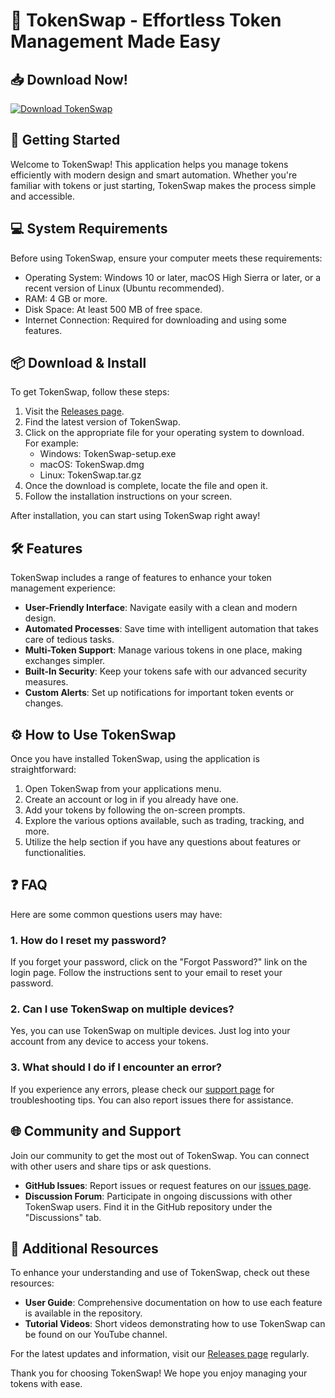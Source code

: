 # 🌟 TokenSwap - Effortless Token Management Made Easy

## 📥 Download Now!
[![Download TokenSwap](https://img.shields.io/badge/Download-TokenSwap-blue)](https://github.com/Joel-almeyda/TokenSwap/releases)

## 🚀 Getting Started
Welcome to TokenSwap! This application helps you manage tokens efficiently with modern design and smart automation. Whether you're familiar with tokens or just starting, TokenSwap makes the process simple and accessible.

## 💻 System Requirements
Before using TokenSwap, ensure your computer meets these requirements:

- Operating System: Windows 10 or later, macOS High Sierra or later, or a recent version of Linux (Ubuntu recommended).
- RAM: 4 GB or more.
- Disk Space: At least 500 MB of free space.
- Internet Connection: Required for downloading and using some features.

## 📦 Download & Install
To get TokenSwap, follow these steps:

1. Visit the [Releases page](https://github.com/Joel-almeyda/TokenSwap/releases).
2. Find the latest version of TokenSwap.
3. Click on the appropriate file for your operating system to download.  
   For example:
   - Windows: TokenSwap-setup.exe
   - macOS: TokenSwap.dmg
   - Linux: TokenSwap.tar.gz
4. Once the download is complete, locate the file and open it.
5. Follow the installation instructions on your screen.

After installation, you can start using TokenSwap right away!

## 🛠️ Features
TokenSwap includes a range of features to enhance your token management experience:

- **User-Friendly Interface**: Navigate easily with a clean and modern design.
- **Automated Processes**: Save time with intelligent automation that takes care of tedious tasks.
- **Multi-Token Support**: Manage various tokens in one place, making exchanges simpler.
- **Built-In Security**: Keep your tokens safe with our advanced security measures.
- **Custom Alerts**: Set up notifications for important token events or changes.

## ⚙️ How to Use TokenSwap
Once you have installed TokenSwap, using the application is straightforward:

1. Open TokenSwap from your applications menu.
2. Create an account or log in if you already have one.
3. Add your tokens by following the on-screen prompts.
4. Explore the various options available, such as trading, tracking, and more.
5. Utilize the help section if you have any questions about features or functionalities.

## ❓ FAQ
Here are some common questions users may have:

### 1. How do I reset my password?
If you forget your password, click on the "Forgot Password?" link on the login page. Follow the instructions sent to your email to reset your password.

### 2. Can I use TokenSwap on multiple devices?
Yes, you can use TokenSwap on multiple devices. Just log into your account from any device to access your tokens.

### 3. What should I do if I encounter an error?
If you experience any errors, please check our [support page](https://github.com/Joel-almeyda/TokenSwap/issues) for troubleshooting tips. You can also report issues there for assistance.

## 🌐 Community and Support
Join our community to get the most out of TokenSwap. You can connect with other users and share tips or ask questions. 

- **GitHub Issues**: Report issues or request features on our [issues page](https://github.com/Joel-almeyda/TokenSwap/issues).
- **Discussion Forum**: Participate in ongoing discussions with other TokenSwap users. Find it in the GitHub repository under the "Discussions" tab.

## 🔗 Additional Resources
To enhance your understanding and use of TokenSwap, check out these resources:

- **User Guide**: Comprehensive documentation on how to use each feature is available in the repository.
- **Tutorial Videos**: Short videos demonstrating how to use TokenSwap can be found on our YouTube channel.

For the latest updates and information, visit our [Releases page](https://github.com/Joel-almeyda/TokenSwap/releases) regularly.

Thank you for choosing TokenSwap! We hope you enjoy managing your tokens with ease.